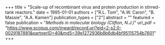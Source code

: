 +++
title = "Scale-up of recombinant virus and protein production in stirred-tank reactors."
date = 1995-01-01
authors = ["R.L. Tom", "A.W. Caron", "B. Massie", "A.A. Kamen"]
publication_types = ["2"]
abstract = ""
featured = false
publication = "*Methods in molecular biology (Clifton, N.J.)*"
url_pdf = "https://www.scopus.com/inward/record.uri?eid=2-s2.0-0029187881&partnerID=40&md5=39e1272936b8b6db4bf95115754b7601"
+++

